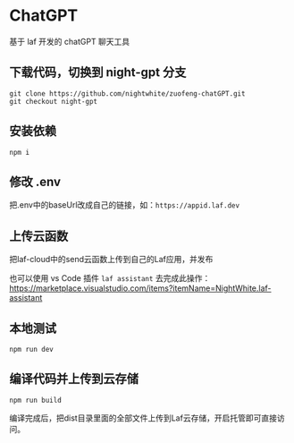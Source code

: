 # ChatGPT

基于 laf 开发的 chatGPT 聊天工具   

## 下载代码，切换到 night-gpt 分支

```shell
git clone https://github.com/nightwhite/zuofeng-chatGPT.git
git checkout night-gpt
```

## 安装依赖

```shell
npm i
```

## 修改 .env

把.env中的baseUrl改成自己的链接，如：`https://appid.laf.dev`

## 上传云函数

把laf-cloud中的send云函数上传到自己的Laf应用，并发布

也可以使用 vs Code 插件 `laf assistant` 去完成此操作：<https://marketplace.visualstudio.com/items?itemName=NightWhite.laf-assistant>

## 本地测试

```shell
npm run dev
```

## 编译代码并上传到云存储

```shell
npm run build
```

编译完成后，把dist目录里面的全部文件上传到Laf云存储，开启托管即可直接访问。

